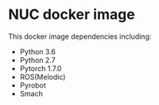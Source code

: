 # NUC docker image

This  docker image dependencies including:
- Python 3.6
- Python 2.7
- Pytorch 1.7.0
- ROS(Melodic)
- Pyrobot
- Smach

